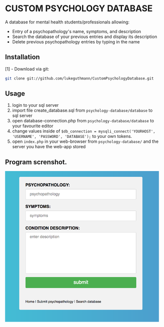 # CUSTOM PSYCHOLOGY DATABASE

A database for mental health students/professionals allowing:
+ Entry of a psychopathology's name, symptoms, and description
+ Search the database of your previous entries and display its description
+ Delete previous psychopathology entries by typing in the name


## Installation
[1] - Download via git:
```bash
git clone git://github.com/lukeguthmann/CustomPsychologyDatabase.git
```


## Usage
1. login to your sql server
2. import file create_database.sql from ```psychology-database/database``` to sql server
3. open database-connection.php from ```psychology-database/database``` to your favourite editor
4. change values inside of ```$db_connection = mysqli_connect('YOURHOST', 'USERNAME', 'PASSWORD', 'DATABASE');```
to your own tokens.
5. open ```index.php``` in your web-browser from ```psychology-database/``` and the server you have the web-app stored


## Program screnshot.
<img src="screen.jpg" width="800">


